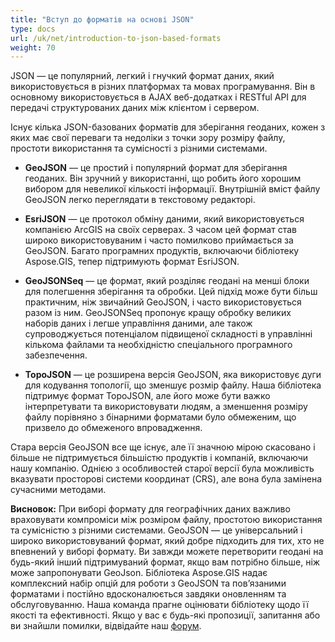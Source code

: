 ```yaml
---
title: "Вступ до форматів на основі JSON"
type: docs
url: /uk/net/introduction-to-json-based-formats
weight: 70
---
```


JSON — це популярний, легкий і гнучкий формат даних, який використовується в різних платформах та мовах програмування. Він в основному використовується в AJAX веб-додатках і RESTful API для передачі структурованих даних між клієнтом і сервером.

Існує кілька JSON-базованих форматів для зберігання геоданих, кожен з яких має свої переваги та недоліки з точки зору розміру файлу, простоти використання та сумісності з різними системами.

- **GeoJSON** — це простий і популярний формат для зберігання геоданих. Він зручний у використанні, що робить його хорошим вибором для невеликої кількості інформації. Внутрішній вміст файлу GeoJSON легко переглядати в текстовому редакторі.

- **EsriJSON** — це протокол обміну даними, який використовується компанією ArcGIS на своїх серверах. З часом цей формат став широко використовуваним і часто помилково приймається за GeoJSON. Багато програмних продуктів, включаючи бібліотеку Aspose.GIS, тепер підтримують формат EsriJSON.

- **GeoJSONSeq** — це формат, який розділяє геодані на менші блоки для полегшення зберігання та обробки. Цей підхід може бути більш практичним, ніж звичайний GeoJSON, і часто використовується разом із ним. GeoJSONSeq пропонує кращу обробку великих наборів даних і легше управління даними, але також супроводжується потенціалом підвищеної складності в управлінні кількома файлами та необхідністю спеціального програмного забезпечення.

- **TopoJSON** — це розширена версія GeoJSON, яка використовує дуги для кодування топології, що зменшує розмір файлу. Наша бібліотека підтримує формат TopoJSON, але його може бути важко інтерпретувати та використовувати людям, а зменшення розміру файлу порівняно з бінарними форматами було обмеженим, що призвело до обмеженого впровадження.

Стара версія GeoJSON все ще існує, але її значною мірою скасовано і більше не підтримується більшістю продуктів і компаній, включаючи нашу компанію. Однією з особливостей старої версії була можливість вказувати просторові системи координат (CRS), але вона була замінена сучасними методами.

**Висновок:**
При виборі формату для географічних даних важливо враховувати компроміси між розміром файлу, простотою використання та сумісністю з різними системами. GeoJSON — це універсальний і широко використовуваний формат, який добре підходить для тих, хто не впевнений у виборі формату. Ви завжди можете перетворити геодані на будь-який інший підтримуваний формат, якщо вам потрібно більше, ніж може запропонувати GeoJson. Бібліотека Aspose.GIS надає комплексний набір опцій для роботи з GeoJSON та пов’язаними форматами і постійно вдосконалюється завдяки оновленням та обслуговуванню. Наша команда прагне оцінювати бібліотеку щодо її якості та ефективності. Якщо у вас є будь-які пропозиції, запитання або ви знайшли помилки, відвідайте наш [форум](https://forum.aspose.com/c/gis/33).
